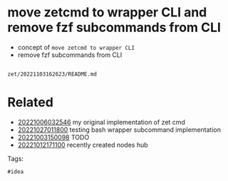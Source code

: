 # move zetcmd to wrapper CLI and remove fzf subcommands from CLI

- concept of `move zetcmd to wrapper CLI`
- remove fzf subcommands from CLI

```
```

` zet/20221103162623/README.md `

# Related

- [20221006032546](/zet/20221006032546/README.md) my original implementation of zet cmd
- [20221027011800](/zet/20221027011800/README.md) testing bash wrapper subcommand implementation
- [20221003150098](/zet/20221003150098/README.md) TODO
- [20221012171100](/zet/20221012171100/README.md) recently created nodes hub

Tags:

    #idea
